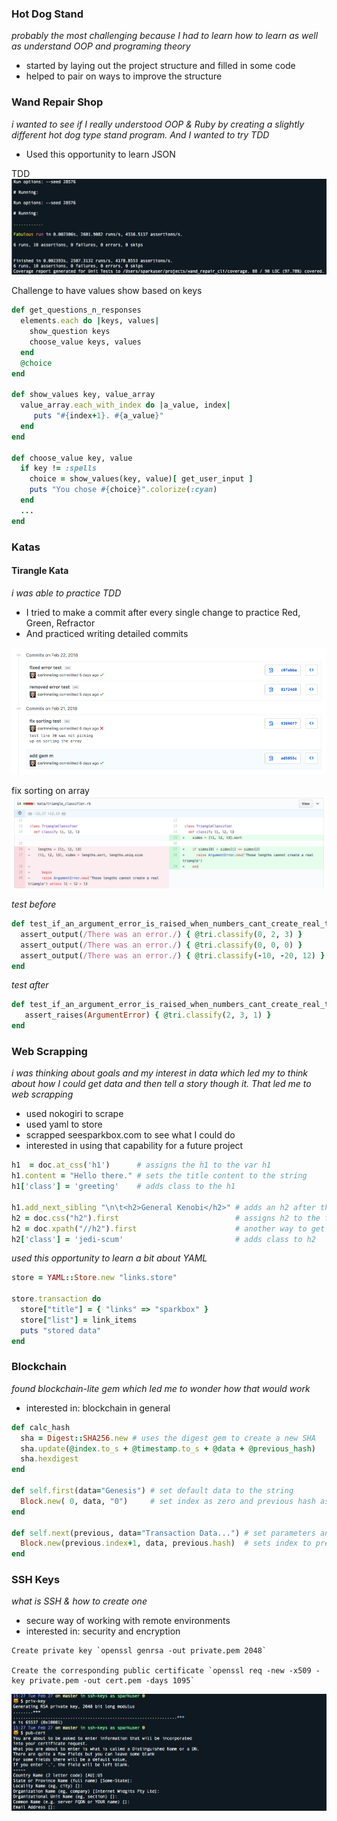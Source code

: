 ### Hot Dog Stand
_probably the most challenging because I had to learn how to learn as well as understand OOP and programing theory_
* started by laying out the project structure and filled in some code
* helped to pair on ways to improve the structure


### Wand Repair Shop
_i wanted to see if I really understood OOP & Ruby by creating a slightly different hot dog type stand program. And I wanted to try TDD_
* Used this opportunity to learn JSON

TDD
![Wand Test Screenshot](images/wand.jpg)

Challenge to have values show based on keys

```ruby
def get_questions_n_responses
  elements.each do |keys, values|
    show_question keys
    choose_value keys, values
  end
  @choice
end

def show_values key, value_array
  value_array.each_with_index do |a_value, index|
     puts "#{index+1}. #{a_value}"
  end
end

def choose_value key, value
  if key != :spells
    choice = show_values(key, value)[ get_user_input ]
    puts "You chose #{choice}".colorize(:cyan)
  end
  ...
end
```

### Katas
#### Tirangle Kata
_i was able to practice TDD_
* I tried to make a commit after every single change to practice Red, Green, Refractor
* And practiced writing detailed commits

![Triangle Kata Commits Screenshot](images/triangle-commits.jpg)

fix sorting on array
![Triangle Kata Screenshot](images/triangle-sort.jpg)

_test before_
```ruby
def test_if_an_argument_error_is_raised_when_numbers_cant_create_real_triangle
  assert_output(/There was an error./) { @tri.classify(0, 2, 3) }
  assert_output(/There was an error./) { @tri.classify(0, 0, 0) }
  assert_output(/There was an error./) { @tri.classify(-10, -20, 12) }
end
```

_test after_
```ruby
def test_if_an_argument_error_is_raised_when_numbers_cant_create_real_triangle
   assert_raises(ArgumentError) { @tri.classify(2, 3, 1) }
end
```

### Web Scrapping
_i was thinking about goals and my interest in data which led my to think about how I could get data and then tell a story though it. That led me to web scrapping_
   * used nokogiri to scrape
   * used yaml to store
   * scrapped seesparkbox.com to see what I could do
   * interested in using that capability for a future project

```ruby
h1  = doc.at_css('h1')      # assigns the h1 to the var h1
h1.content = "Hello there." # sets the title content to the string
h1['class'] = 'greeting'    # adds class to the h1

h1.add_next_sibling "\n\t<h2>General Kenobi</h2>" # adds an h2 after the h1
h2 = doc.css("h2").first                          # assigns h2 to the first h2 of the doc
h2 = doc.xpath("//h2").first                      # another way to get the h2
h2['class'] = 'jedi-scum'                         # adds class to h2
```

 _used this opportunity to learn a bit about YAML_

```ruby
store = YAML::Store.new "links.store"

store.transaction do
  store["title"] = { "links" => "sparkbox" }
  store["list"] = link_items
  puts "stored data"
end
```


### Blockchain

_found blockchain-lite gem which led me to wonder how that would work_
  * interested in: blockchain in general

```ruby
def calc_hash
  sha = Digest::SHA256.new # uses the digest gem to create a new SHA
  sha.update(@index.to_s + @timestamp.to_s + @data + @previous_hash)
  sha.hexdigest
end

def self.first(data="Genesis") # set default data to the string
  Block.new( 0, data, "0")     # set index as zero and previous hash as zero
end

def self.next(previous, data="Transaction Data...") # set parameters and default data
  Block.new(previous.index+1, data, previous.hash)  # sets index to previous block + 1, hash to previous hash
end
```


### SSH Keys

_what is SSH & how to create one_
 * secure  way of working with remote environments
 * interested in: security and encryption

 ```
Create private key `openssl genrsa -out private.pem 2048`

Create the corresponding public certificate `openssl req -new -x509 -key private.pem -out cert.pem -days 1095`
```

![SSH Generate Screenshot](images/generate.jpg)
